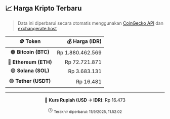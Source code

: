 

<!-- HARGA_KRIPTO -->
## 📈 Harga Kripto Terbaru

> Data ini diperbarui secara otomatis menggunakan [CoinGecko API](https://www.coingecko.com/) dan [exchangerate.host](https://exchangerate.host/)

<div align="center">

| 🪙 Token | 💰 Harga (IDR) |
|:------:|---------------:|
| 🟠 **Bitcoin (BTC)**   | Rp 1.880.462.569 |
| 🔵 **Ethereum (ETH)**  | Rp 72.721.871 |
| 🟣 **Solana (SOL)**    | Rp 3.683.131 |
| 🟢 **Tether (USDT)**   | Rp 16.481 |

---

💱 **Kurs Rupiah (USD → IDR)**: Rp 16.473

🕒 <sub>Terakhir diperbarui: 11/9/2025, 11.52.02</sub>

</div>
<!-- /HARGA_KRIPTO -->